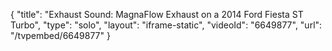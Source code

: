 {
    "title": "Exhaust Sound: MagnaFlow Exhaust on a 2014 Ford Fiesta ST Turbo",
    "type": "solo",
    "layout": "iframe-static",
    "videoId": "6649877",
    "url": "\/tvpembed\/6649877"
}